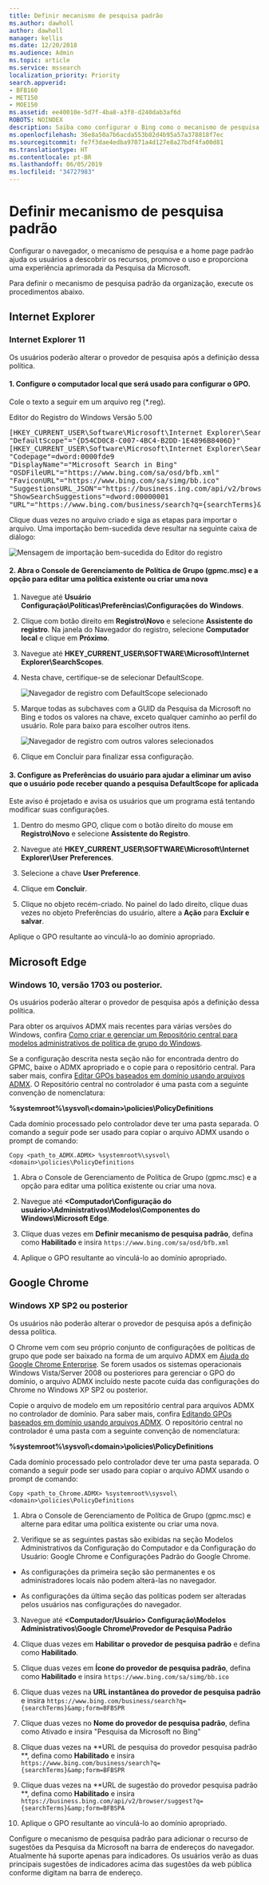 ```yaml
---
title: Definir mecanismo de pesquisa padrão
ms.author: dawholl
author: dawholl
manager: kellis
ms.date: 12/20/2018
ms.audience: Admin
ms.topic: article
ms.service: mssearch
localization_priority: Priority
search.appverid:
- BFB160
- MET150
- MOE150
ms.assetid: ee40010e-5d7f-4ba8-a3f8-d240dab3af6d
ROBOTS: NOINDEX
description: Saiba como configurar o Bing como o mecanismo de pesquisa padrão da sua empresa usando a Pesquisa da Microsoft.
ms.openlocfilehash: 36e8a50a7b6acda553b82d4b95a57a378818f7ec
ms.sourcegitcommit: fe7f3dae4edba97071a4d127e8a27bdf4fa00d81
ms.translationtype: HT
ms.contentlocale: pt-BR
ms.lasthandoff: 06/05/2019
ms.locfileid: "34727983"
---
```

# <a name="set-default-search-engine"></a>Definir mecanismo de pesquisa padrão

  
Configurar o navegador, o mecanismo de pesquisa e a home page padrão ajuda os usuários a descobrir os recursos, promove o uso e proporciona uma experiência aprimorada da Pesquisa da Microsoft.
  
Para definir o mecanismo de pesquisa padrão da organização, execute os procedimentos abaixo.
  
## <a name="internet-explorer"></a>Internet Explorer

### <a name="internet-explorer-11"></a>Internet Explorer 11

Os usuários poderão alterar o provedor de pesquisa após a definição dessa política.
  
#### <a name="1-configure-the-local-machine-that-will-be-used-to-set-the-gpo"></a>1. Configure o computador local que será usado para configurar o GPO.

Cole o texto a seguir em um arquivo reg (\*.reg).
  
Editor do Registro do Windows Versão 5.00
  
<pre>[HKEY_CURRENT_USER\Software\Microsoft\Internet Explorer\SearchScopes]
"DefaultScope"="{D54CD0C8-C007-4BC4-B2DD-1E4896B8406D}"
[HKEY_CURRENT_USER\Software\Microsoft\Internet Explorer\SearchScopes\{D54CD0C8-C007-4BC4-B2DD-1E4896B8406D}]
"Codepage"=dword:0000fde9
"DisplayName"="Microsoft Search in Bing"
"OSDFileURL"="https://www.bing.com/sa/osd/bfb.xml"
"FaviconURL"="https://www.bing.com/sa/simg/bb.ico"
"SuggestionsURL_JSON"="https://business.ing.com/api/v2/browser/suggest?q={searchTerms}&amp;form=BFBSPA"
"ShowSearchSuggestions"=dword:00000001
"URL"="https://www.bing.com/business/search?q={searchTerms}&amp;form=BFBSPR"</pre>
  
Clique duas vezes no arquivo criado e siga as etapas para importar o arquivo. Uma importação bem-sucedida deve resultar na seguinte caixa de diálogo:
  
![Mensagem de importação bem-sucedida do Editor do registro](media/ea3686b9-f6d7-481e-9a0d-2c96891bc501.png)
  
#### <a name="2-open-the-group-policy-management-console-gpmcmsc-and-switch-to-editing-an-existing-policy-or-creating-a-new-one"></a>2. Abra o Console de Gerenciamento de Política de Grupo (gpmc.msc) e a opção para editar uma política existente ou criar uma nova

1. Navegue até **Usuário Configuração\Políticas\Preferências\Configurações do Windows**.
    
2. Clique com botão direito em **Registro\Novo** e selecione **Assistente do registro**. Na janela do Navegador do registro, selecione **Computador local** e clique em **Próximo**.
    
3. Navegue até **HKEY_CURRENT_USER\SOFTWARE\Microsoft\Internet Explorer\SearchScopes**.
    
4. Nesta chave, certifique-se de selecionar DefaultScope.
    
    ![Navegador de registro com DefaultScope selecionado](media/ec5a450d-0cba-4e9c-acba-1a09e8e90bad.png)
  
5. Marque todas as subchaves com a GUID da Pesquisa da Microsoft no Bing e todos os valores na chave, exceto qualquer caminho ao perfil do usuário. Role para baixo para escolher outros itens.
    
    ![Navegador de registro com outros valores selecionados](media/7eef7690-8bc5-46cf-9cd8-bd134fc77a02.png)
  
6. Clique em Concluir para finalizar essa configuração.
    
#### <a name="3-set-up-user-preferences-to-help-eliminate-a-warning-the-user-may-get-when-defaultscope-search-is-enforced"></a>3. Configure as Preferências do usuário para ajudar a eliminar um aviso que o usuário pode receber quando a pesquisa DefaultScope for aplicada

Este aviso é projetado e avisa os usuários que um programa está tentando modificar suas configurações.
  
1. Dentro do mesmo GPO, clique com o botão direito do mouse em **Registro\Novo** e selecione **Assistente do Registro**.
    
2. Navegue até **HKEY_CURRENT_USER\SOFTWARE\Microsoft\Internet Explorer\User Preferences**.
    
3. Selecione a chave **User Preference**.
    
4. Clique em **Concluir**.
    
5. Clique no objeto recém-criado. No painel do lado direito, clique duas vezes no objeto Preferências do usuário, altere a **Ação** para **Excluir e salvar**.
    
Aplique o GPO resultante ao vinculá-lo ao domínio apropriado.
  
## <a name="microsoft-edge"></a>Microsoft Edge

### <a name="windows-10-version-1703-or-later"></a>Windows 10, versão 1703 ou posterior.

Os usuários poderão alterar o provedor de pesquisa após a definição dessa política.
  
Para obter os arquivos ADMX mais recentes para várias versões do Windows, confira [Como criar e gerenciar um Repositório central para modelos administrativos de política de grupo do Windows](https://support.microsoft.com/pt-BR/help/3087759/how-to-create-and-manage-the-central-store-for-group-policy-administra).
  
Se a configuração descrita nesta seção não for encontrada dentro do GPMC, baixe o ADMX apropriado e o copie para o repositório central. Para saber mais, confira [Editar GPOs baseados em domínio usando arquivos ADMX](https://docs.microsoft.com/pt-BR/previous-versions/windows/it-pro/windows-vista/cc748955%28v%3dws.10%29). O Repositório central no controlador é uma pasta com a seguinte convenção de nomenclatura:
  
 **%systemroot%\sysvol\\<domain\>\policies\PolicyDefinitions**
  
Cada domínio processado pelo controlador deve ter uma pasta separada. O comando a seguir pode ser usado para copiar o arquivo ADMX usando o prompt de comando:
  
 `Copy <path_to_ADMX.ADMX> %systemroot%\sysvol\<domain>\policies\PolicyDefinitions`
  
1. Abra o Console de Gerenciamento de Política de Grupo (gpmc.msc) e a opção para editar uma política existente ou criar uma nova.
    
2. Navegue até **&lt;Computador\Configuração do usuário&gt;\Administrativos\Modelos\Componentes do Windows\Microsoft Edge**.
    
1. Clique duas vezes em **Definir mecanismo de pesquisa padrão**, defina como **Habilitado** e insira `https://www.bing.com/sa/osd/bfb.xml`
    
3. Aplique o GPO resultante ao vinculá-lo ao domínio apropriado.
    
## <a name="google-chrome"></a>Google Chrome

### <a name="windows-xp-sp2-or-later"></a>Windows XP SP2 ou posterior

Os usuários não poderão alterar o provedor de pesquisa após a definição dessa política.
  
O Chrome vem com seu próprio conjunto de configurações de políticas de grupo que pode ser baixado na forma de um arquivo ADMX em [Ajuda do Google Chrome Enterprise](https://support.google.com/chrome/a/answer/187202). Se forem usados os sistemas operacionais Windows Vista/Server 2008 ou posteriores para gerenciar o GPO do domínio, o arquivo ADMX incluído neste pacote cuida das configurações do Chrome no Windows XP SP2 ou posterior.
  
Copie o arquivo de modelo em um repositório central para arquivos ADMX no controlador de domínio. Para saber mais, confira [Editando GPOs baseados em domínio usando arquivos ADMX](https://docs.microsoft.com/pt-BR/previous-versions/windows/it-pro/windows-vista/cc748955%28v%3dws.10%29). O repositório central no controlador é uma pasta com a seguinte convenção de nomenclatura:
  
 **%systemroot%\sysvol\\<domain\>\policies\PolicyDefinitions**
  
Cada domínio processado pelo controlador deve ter uma pasta separada. O comando a seguir pode ser usado para copiar o arquivo ADMX usando o prompt de comando:
  
 `Copy <path_to_Chrome.ADMX> %systemroot%\sysvol\<domain>\policies\PolicyDefinitions`
  
1. Abra o Console de Gerenciamento de Política de Grupo (gpmc.msc) e alterne para editar uma política existente ou criar uma nova.
    
2. Verifique se as seguintes pastas são exibidas na seção Modelos Administrativos da Configuração do Computador e da Configuração do Usuário: Google Chrome e Configurações Padrão do Google Chrome.
    
  - As configurações da primeira seção são permanentes e os administradores locais não podem alterá-las no navegador.
    
  - As configurações da última seção das políticas podem ser alteradas pelos usuários nas configurações do navegador.
    
3. Navegue até **\<Computador/Usuário\> Configuração\Modelos Administrativos\Google Chrome\Provedor de Pesquisa Padrão**
    
4. Clique duas vezes em **Habilitar o provedor de pesquisa padrão** e defina como **Habilitado**.
    
5. Clique duas vezes em **Ícone do provedor de pesquisa padrão**, defina como **Habilitado** e insira `https://www.bing.com/sa/simg/bb.ico`
    
6. Clique duas vezes na **URL instantânea do provedor de pesquisa padrão** e insira `https://www.bing.com/business/search?q={searchTerms}&amp;form=BFBSPR`
    
7. Clique duas vezes no **Nome do provedor de pesquisa padrão**, defina como Ativado e insira "Pesquisa da Microsoft no Bing"
    
8. Clique duas vezes na **URL de pesquisa do provedor pesquisa padrão **, defina como **Habilitado** e insira `https://www.bing.com/business/search?q={searchTerms}&amp;form=BFBSPR`
    
9. Clique duas vezes na **URL de sugestão do provedor pesquisa padrão **, defina como **Habilitado** e insira `https://business.bing.com/api/v2/browser/suggest?q={searchTerms}&amp;form=BFBSPA`
    
10. Aplique o GPO resultante ao vinculá-lo ao domínio apropriado.
    
Configure o mecanismo de pesquisa padrão para adicionar o recurso de sugestões da Pesquisa da Microsoft na barra de endereços do navegador. Atualmente há suporte apenas para indicadores. Os usuários verão as duas principais sugestões de indicadores acima das sugestões da web pública conforme digitam na barra de endereço.
